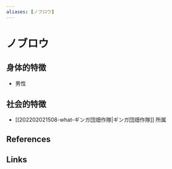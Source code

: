 ```yaml
---
aliases: [ノブロウ]
---
```

# ノブロウ

## 身体的特徴

- 男性

## 社会的特徴

- [[202202021508-what-ギンガ団畑作隊|ギンガ団畑作隊]] 所属

## References



## Links


